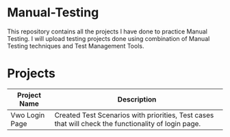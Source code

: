 # Manual-Testing
This repository contains all the projects I have done to practice Manual Testing. I will upload testing projects done using combination of Manual Testing techniques and Test Management Tools.
# Projects
|Project Name  |	Description                                                                                        |
|--------------|----------------------------------------------------------------------------------------------------|
|Vwo Login Page|	Created Test Scenarios with priorities, Test cases that will check the functionality of login page.|
